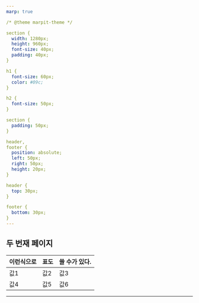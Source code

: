 ```yaml
---
marp: true

/* @theme marpit-theme */

section {
  width: 1280px;
  height: 960px;
  font-size: 40px;
  padding: 40px;
}

h1 {
  font-size: 60px;
  color: #09c;
}

h2 {
  font-size: 50px;
}

section {
  padding: 50px;
}

header,
footer {
  position: absolute;
  left: 50px;
  right: 50px;
  height: 20px;
}

header {
  top: 30px;
}

footer {
  bottom: 30px;
}
---
```


## 두 번재 페이지

| 이런식으로 | 표도 | 쓸 수가 있다. |
| ---------- | ---- | ------------- |
| 값1        | 값2  | 값3           |
| 값4        | 값5  | 값6           |

---
